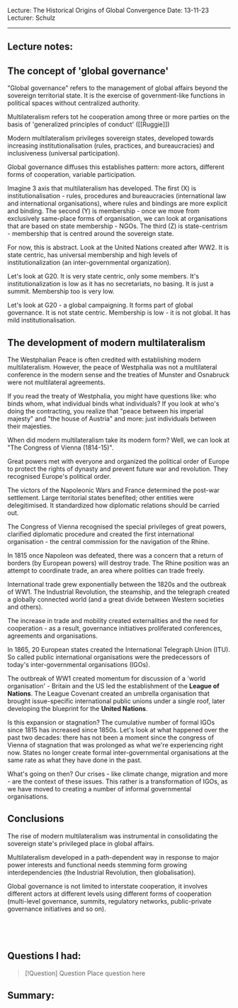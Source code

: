 Lecture: The Historical Origins of Global Convergence
Date: 13-11-23
Lecturer: Schulz

---
## Lecture notes:

## The concept of 'global governance'

"Global governance" refers to the management of global affairs beyond the sovereign territorial state. It is the exercise of government-like functions in political spaces without centralized authority.

Multilateralism refers tot he cooperation among three or more parties on the basis of 'generalized principles of conduct' ([[Ruggie]])

Modern multilateralism privileges sovereign states, developed towards increasing institutionalisation (rules, practices, and bureaucracies) and inclusiveness (universal participation).

Global governance diffuses this establishes pattern: more actors, different forms of cooperation, variable participation.

Imagine 3 axis that multilateralism has developed.
The first (X) is institutionalisation - rules, procedures and bureaucracies (international law and international organisations), where rules and bindings are more explicit and binding.
The second (Y) is membership - once we move from exclusively same-place forms of organisation, we can look at organisations that are based on state membership - NGOs.
The third (Z) is state-centrism - membership that is centred around the sovereign state.

For now, this is abstract. Look at the United Nations created after WW2. It is state centric, has universal membership and high levels of institutionalization (an inter-governmental organization).

Let's look at G20. It is very state centric, only some members. It's institutionalization is low as it has no secretariats, no basing. It is just a summit. Membership too is very low.

Let's look at G20 - a global campaigning. It forms part of global governance. It is not state centric. Membership is low - it is not global. It has mild institutionalisation.

## The development of modern multilateralism

The Westphalian Peace is often credited with establishing modern multilateralism. However, the peace of Westphalia was not a multilateral conference in the modern sense and the treaties of Munster and Osnabruck were not multilateral agreements.

If you read the treaty of Westphalia, you might have questions like: who binds whom, what individual binds what individuals? If you look at who's doing the contracting, you realize that "peace between his imperial majesty" and "the house of Austria" and more: just individuals between their majesties.


When did modern multilateralism take its modern form?
Well, we can look at "The Congress of Vienna (1814-15)".

Great powers met with everyone and organized the political order of Europe to protect the rights of dynasty and prevent future war and revolution. They recognised Europe's political order.

The victors of the Napoleonic Wars and France determined the post-war settlement. Large territorial states benefited; other entities were delegitimised. It standardized how diplomatic relations should be carried out.

The Congress of Vienna recognised the special privileges of great powers, clarified diplomatic procedure and created the first international organisation - the central commission for the navigation of the Rhine.

In 1815 once Napoleon was defeated, there was a concern that a return of borders (by European powers) will destroy trade. The Rhine position was an attempt to coordinate trade, an area where polities can trade freely.


International trade grew exponentially between the 1820s and the outbreak of WW1. The Industrial Revolution, the steamship, and the telegraph created a globally connected world (and a great divide between Western societies and others). 

The increase in trade and mobility created externalities and the need for cooperation - as a result, governance initiatives proliferated conferences, agreements and organisations.

In 1865, 20 European states created the International Telegraph Union (ITU). So called public international organisations were the predecessors of today's inter-governmental organisations (IGOs).

The outbreak of WW1 created momentum for discussion of a 'world organisation' - Britain and the US led the establishment of the **League of Nations**. The League Covenant created an umbrella organisation that brought issue-specific international public unions under a single roof, later developing the blueprint for the **United Nations**.


Is this expansion or stagnation?
The cumulative number of formal IGOs since 1815 has increased since 1850s. Let's look at what happened over the past two decades: there has not been a moment since the congress of Vienna of stagnation that was prolonged as what we're experiencing right now. States no longer create formal inter-governmental organisations at the same rate as what they have done in the past.

What's going on then? Our crises - like climate change, migration and more - are the context of these issues.  This rather is a transformation of IGOs, as we have moved to creating a number of informal governmental organisations.

## Conclusions

The rise of modern multilateralism was instrumental in consolidating the sovereign state's privileged place in global affairs.

Multilateralism developed in a path-dependent way in response to major power interests and functional needs stemming form growing interdependencies (the Industrial Revolution, then globalisation).

Global governance is not limited to interstate cooperation, it involves different actors at different levels using different forms of cooperation (multi-level governance, summits, regulatory networks, public-private governance initiatives and so on).

```ad-important


```

```ad-error


```


## Questions I had:

> [!Question] Question
> Place question here


## Summary: